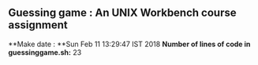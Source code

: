## Guessing game : An UNIX Workbench course assignment
**Make date : **Sun Feb 11 13:29:47 IST 2018
**Number of lines of code in guessinggame.sh:** 23
